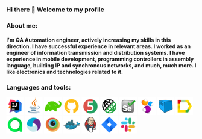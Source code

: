 ### Hi there 👋 Welcome to my profile
### About me:
#### I'm QA Automation engineer, actively increasing my skills in this direction. I have successful experience in relevant areas. I worked as an engineer of information transmission and distribution systems. I have experience in mobile development, programming controllers in assembly language, building IP and synchronous networks, and much, much more. I like electronics and technologies related to it.
### Languages and tools:
<p>
  <img height=46 title="IntelliJ IDEA" src="icons/IntellijIDEA.svg">
  <img height=46 title="Java" src="icons/Java.svg">
  <img height=46 title="Gradle" src="icons/Gradle.png">
  <img height=46 title="GitHub" src="icons/Github.png">
  <img height=46 title="JUnit5" src="icons/JUnit5.svg">
  <img height=46 title="Rest-Assured" src="icons/Rest-Assured.svg">
  <img height=46 title="Selenium" src="icons/Selenium.svg">
  <img height=46 title="Selenide" src="icons/Selenide.svg">
  <img height=46 title="Selenoid" src="icons/Selenoid.svg">
  <img height=46 title="Allure Report" src="icons/Allure_Report.svg">
  <img height=46 title="Allure TestOps" src="icons/Allure_TestOps.svg">
  <img height=46 title="Appium" src="icons/Appium.svg">
  <img height=46 title="BrowserStack" src="icons/Browserstack.svg">
  <img height=46 title="Docker" src="icons/Docker.svg">
  <img height=46 title="Jenkins" src="icons/Jenkins.svg">
  <img height=46 title="Jira" src="icons/Jira.svg">
  <img height=46 title="Slack" src="icons/Slack.svg">
  <!--
  <img height=46 title="Telegram" src="icons/Telegram.svg">
  -->
</p>

<!--
### Contacts:
[<img alt="Email" height="45" src="icons/Gmail.png"/>](mailto:anbngm@gmail.com)
[<img alt="Telegram" height="50" src="icons/Telegram.png"/>](https://t.me/anbnH)

**AleksandrButakov/AleksandrButakov** is a ✨ _special_ ✨ repository because its `README.md` (this file) appears on your GitHub profile.

Here are some ideas to get you started:
- 🔭 I’m currently working on ...
- 🌱 I’m currently learning ...
- 👯 I’m looking to collaborate on ...
- 🤔 I’m looking for help with ...
- 💬 Ask me about ...
- 📫 How to reach me: ...
- 😄 Pronouns: ...
- ⚡ Fun fact: ...
-->